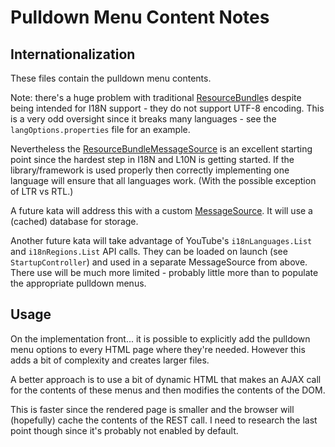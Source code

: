 # Pulldown Menu Content Notes

## Internationalization

These files contain the pulldown menu contents.

Note: there's a huge problem with traditional
[ResourceBundle](https://docs.oracle.com/en/java/javase/17/docs/api/java.base/java/util/ResourceBundle.html)s
despite being intended for I18N support - they do not support UTF-8 encoding.
This is a very odd oversight since it breaks many languages - see the
`langOptions.properties` file for an example.

Nevertheless the
[ResourceBundleMessageSource](https://docs.spring.io/spring-framework/docs/current/javadoc-api/org/springframework/context/support/ResourceBundleMessageSource.html)
is an excellent starting point since the hardest step in I18N and L10N is
getting started. If the library/framework is used properly then correctly
implementing one language will ensure that all languages work. (With the
possible exception of LTR vs RTL.)

A future kata will address this with a custom 
[MessageSource](https://docs.spring.io/spring-framework/docs/current/javadoc-api/org/springframework/context/MessageSource.html).
It will use a (cached) database for storage.

Another future kata will take advantage of YouTube's `i18nLanguages.List`
and `i18nRegions.List` API calls. They can be loaded on launch (see 
`StartupController`) and used in a separate MessageSource from above.
There use will be much more limited - probably little more than to
populate the appropriate pulldown menus.

## Usage

On the implementation front... it is possible to explicitly add
the pulldown menu options to every HTML page where they're needed.
However this adds a bit of complexity and creates larger files.

A better approach is to use a bit of dynamic HTML that makes an
AJAX call for the contents of these menus and then modifies the
contents of the DOM.

This is faster since the rendered page is smaller and the browser
will (hopefully) cache the contents of the REST call. I need to
research the last point though since it's probably not enabled
by default.
